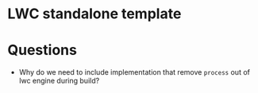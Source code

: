 # LWC standalone template

# Questions
- Why do we need to include implementation that remove `process` out of lwc engine during build? 
